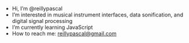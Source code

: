 - Hi, I’m @reillypascal
- I’m interested in musical instrument interfaces, data sonification, and digital signal processing
- I’m currently learning JavaScript
- How to reach me: reillypascal@gmail.com

<!---
reillypascal/reillypascal is a ✨ special ✨ repository because its `README.md` (this file) appears on your GitHub profile.
You can click the Preview link to take a look at your changes.
--->
